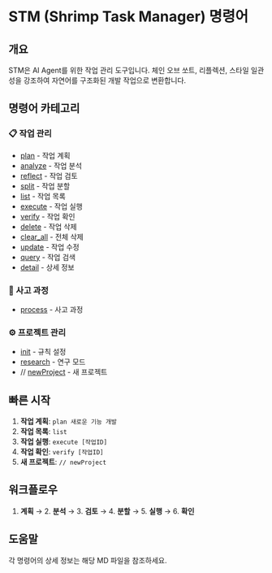 # STM (Shrimp Task Manager) 명령어

## 개요
STM은 AI Agent를 위한 작업 관리 도구입니다. 체인 오브 쏘트, 리플렉션, 스타일 일관성을 강조하여 자연어를 구조화된 개발 작업으로 변환합니다.

## 명령어 카테고리

### 📋 작업 관리
- [plan](plan.md) - 작업 계획
- [analyze](analyze.md) - 작업 분석  
- [reflect](reflect.md) - 작업 검토
- [split](split.md) - 작업 분할
- [list](list.md) - 작업 목록
- [execute](execute.md) - 작업 실행
- [verify](verify.md) - 작업 확인
- [delete](delete.md) - 작업 삭제
- [clear_all](clear_all.md) - 전체 삭제
- [update](update.md) - 작업 수정
- [query](query.md) - 작업 검색
- [detail](detail.md) - 상세 정보

### 🧠 사고 과정
- [process](process.md) - 사고 과정

### ⚙️ 프로젝트 관리
- [init](init.md) - 규칙 설정
- [research](research.md) - 연구 모드
- // [newProject](newProject.md) - 새 프로젝트

## 빠른 시작

1. **작업 계획**: `plan 새로운 기능 개발`
2. **작업 목록**: `list`
3. **작업 실행**: `execute [작업ID]`
4. **작업 확인**: `verify [작업ID]`
5. **새 프로젝트**: `// newProject`

## 워크플로우

1. **계획** → 2. **분석** → 3. **검토** → 4. **분할** → 5. **실행** → 6. **확인**

## 도움말
각 명령어의 상세 정보는 해당 MD 파일을 참조하세요.
